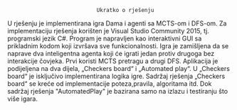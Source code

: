 

                                Ukratko o rješenju
                                

U rješenju je implementirana igra Dama i agenti sa MCTS-om i DFS-om.
Za implementaciju rješenja korišten je Visual Studio Community 2015, tj. programski jezik C#. 
Program je napravljen kao interaktivni GUI sa prikladnim kodom koji izvršava sve funkcionalnosti. 
Igra je zamišljena da se naprave dva inteligentna agenta koji će igrati jedan protiv drugoga bez interakcije čovjeka.
Prvi koristi MCTS pretragu a drugi DFS. 
Aplikacija je podijeljena na dva dijela, „Checkers board“ i „Automated play“.
U „Checkers board“ je isključivo implementirana logika igre.
Sadržaj rješenja „Checkers board“ se kreće od  implementacije poteza,pravila, algoritama itd.
Dok sadržaj rješenja "AutomatedPlay"  je bazirana samo na izlazu i testiranju što više igara. 

